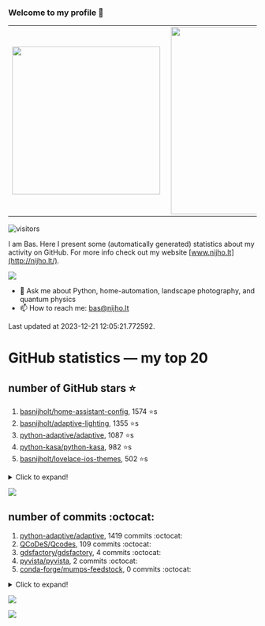 ### Welcome to my profile 👋

<center>
  <table>
    <tr>
        <td><img width="300px" align="left" src="https://github-readme-stats.vercel.app/api/top-langs/?username=basnijholt&hide=TeX,Jupyter%20Notebook&layout=compact&theme=radical" /></td>
        <td><img align='right' src="https://github-readme-stats.vercel.app/api?username=basnijholt&show_icons=true&theme=radical" width="380"></td>
    </tr>
  </table>
</center>

![visitors](https://visitor-badge.glitch.me/badge?page_id=basnijholt.visitor-badge)

I am Bas. Here I present some (automatically generated) statistics about my activity on GitHub. For more info check out my website [www.nijho.lt](http://nijho.lt/).

![](https://www.nijho.lt/authors/admin/avatar_hu9e60e4b9bc120dfb6a666009f2878da6_182107_250x250_fill_q90_lanczos_center.jpg)

- 💬 Ask me about Python, home-automation, landscape photography, and quantum physics
- 📫 How to reach me: bas@nijho.lt

Last updated at 2023-12-21 12:05:21.772592.

# GitHub statistics — my top 20

## number of GitHub stars ⭐️

1. [basnijholt/home-assistant-config](https://github.com/basnijholt/home-assistant-config/), 1574 ⭐️s
2. [basnijholt/adaptive-lighting](https://github.com/basnijholt/adaptive-lighting/), 1355 ⭐️s
3. [python-adaptive/adaptive](https://github.com/python-adaptive/adaptive/), 1087 ⭐️s
4. [python-kasa/python-kasa](https://github.com/python-kasa/python-kasa/), 982 ⭐️s
5. [basnijholt/lovelace-ios-themes](https://github.com/basnijholt/lovelace-ios-themes/), 502 ⭐️s
<details><summary>Click to expand!</summary>

6. [basnijholt/lovelace-ios-dark-mode-theme](https://github.com/basnijholt/lovelace-ios-dark-mode-theme/), 429 ⭐️s
7. [basnijholt/miflora](https://github.com/basnijholt/miflora/), 361 ⭐️s
8. [basnijholt/rsync-time-machine.py](https://github.com/basnijholt/rsync-time-machine.py/), 353 ⭐️s
9. [topocm/topocm_content](https://github.com/topocm/topocm_content/), 257 ⭐️s
10. [basnijholt/home-assistant-streamdeck-yaml](https://github.com/basnijholt/home-assistant-streamdeck-yaml/), 151 ⭐️s
11. [basnijholt/home-assistant-macbook-touch-bar](https://github.com/basnijholt/home-assistant-macbook-touch-bar/), 94 ⭐️s
12. [basnijholt/unidep](https://github.com/basnijholt/unidep/), 83 ⭐️s
13. [kwant-project/kwant](https://github.com/kwant-project/kwant/), 79 ⭐️s
14. [basnijholt/markdown-code-runner](https://github.com/basnijholt/markdown-code-runner/), 75 ⭐️s
15. [basnijholt/home-assistant-streamdeck-yaml-addon](https://github.com/basnijholt/home-assistant-streamdeck-yaml-addon/), 53 ⭐️s
16. [basnijholt/aiokef](https://github.com/basnijholt/aiokef/), 34 ⭐️s
17. [basnijholt/thesis-cover](https://github.com/basnijholt/thesis-cover/), 29 ⭐️s
18. [basnijholt/adaptive-scheduler](https://github.com/basnijholt/adaptive-scheduler/), 22 ⭐️s
19. [basnijholt/instacron](https://github.com/basnijholt/instacron/), 20 ⭐️s
20. [kwant-project/kwant-tutorial-2016](https://github.com/kwant-project/kwant-tutorial-2016/), 18 ⭐️s

</details>

![](https://github.com/basnijholt/basnijholt/raw/main/stars_over_time.png)

## number of commits :octocat:

1. [python-adaptive/adaptive](https://github.com/python-adaptive/adaptive/), 1419 commits :octocat:
2. [QCoDeS/Qcodes](https://github.com/QCoDeS/Qcodes/), 109 commits :octocat:
3. [gdsfactory/gdsfactory](https://github.com/gdsfactory/gdsfactory/), 4 commits :octocat:
4. [pyvista/pyvista](https://github.com/pyvista/pyvista/), 2 commits :octocat:
5. [conda-forge/mumps-feedstock](https://github.com/conda-forge/mumps-feedstock/), 0 commits :octocat:
<details><summary>Click to expand!</summary>

6. [conda-forge/pywebhdfs-feedstock](https://github.com/conda-forge/pywebhdfs-feedstock/), 0 commits :octocat:
7. [basnijholt/discretizer](https://github.com/basnijholt/discretizer/), 0 commits :octocat:
8. [basnijholt/ipynb_git_filters](https://github.com/basnijholt/ipynb_git_filters/), 0 commits :octocat:
9. [Python-Meetup-Rotterdam/meetup1](https://github.com/Python-Meetup-Rotterdam/meetup1/), 0 commits :octocat:
10. [aiidateam/aiida-core](https://github.com/aiidateam/aiida-core/), 0 commits :octocat:
11. [pydata/xarray](https://github.com/pydata/xarray/), 0 commits :octocat:
12. [mamba-org/micromamba-devcontainer](https://github.com/mamba-org/micromamba-devcontainer/), 0 commits :octocat:
13. [conda-forge/fastcache-feedstock](https://github.com/conda-forge/fastcache-feedstock/), 0 commits :octocat:
14. [HugoBlox/hugo-blox-builder](https://github.com/HugoBlox/hugo-blox-builder/), 0 commits :octocat:
15. [sympy/sympy](https://github.com/sympy/sympy/), 0 commits :octocat:
16. [basnijholt/hpc05](https://github.com/basnijholt/hpc05/), 0 commits :octocat:
17. [basnijholt/thesis-cover](https://github.com/basnijholt/thesis-cover/), 0 commits :octocat:
18. [kedro-org/kedro-community](https://github.com/kedro-org/kedro-community/), 0 commits :octocat:
19. [fi-sch/ux_goodie_theme](https://github.com/fi-sch/ux_goodie_theme/), 0 commits :octocat:
20. [conda-forge/spylon-kernel-feedstock](https://github.com/conda-forge/spylon-kernel-feedstock/), 0 commits :octocat:

</details>

![](https://github.com/basnijholt/basnijholt/raw/main/commits_per_hour.png)

![](https://github.com/basnijholt/basnijholt/raw/main/commits_per_weekday.png)

